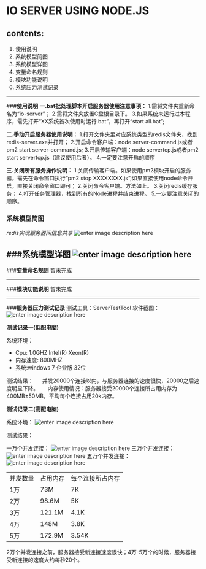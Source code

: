 IO SERVER USING NODE.JS
===================

**contents:**
-------------
 1. 使用说明
 2. 系统模型简图
 3. 系统模型详图
 4. 变量命名规则
 5. 模块功能说明
 6. 系统压力测试记录


----------
###**使用说明**
 **一.bat批处理脚本开启服务器使用注意事项：**
 1.需将文件夹重新命名为“io-server”；
 2.需将文件夹放置C盘根目录下。
 3.如果系统未运行过本程序，需先打开“XX系统首次使用时运行.bat”，再打开“start all.bat”;
 
 
 **二.手动开启服务器使用说明：**
 1.打开文件夹里对应系统类型的redis文件夹，找到redis-server.exe并打开；
 2.开启命令客户端：node server-command.js或者pm2 start server-command.js;
 3.开启传输客户端：node servertcp.js或者pm2 start servertcp.js（建议使用后者）。
 4.一定要注意开启的顺序
 
 
 **三.关闭所有服务操作说明：**
 1.关闭传输客户端。如果使用pm2模块开启的服务器，需先在命令窗口执行“pm2 stop XXXXXXXX.js”;如果直接使用node命令开启，直接关闭命令窗口即可；
 2.关闭命令客户端。方法如上。
 3.关闭redis缓存服务；
 4.打开任务管理器，找到所有的Node进程并结束进程。
 5.一定要注意关闭的顺序。

### **系统模型简图**

*redis实现服务器间信息共享*
![enter image description here](http://chuantu.biz/t2/11/1438744468x-1566638895.png)

###**系统模型详图**
![enter image description here](http://chuantu.biz/t2/11/1438743158x-1566638895.png)
----------
###**变量命名规则**
暂未完成


----------
###**模块功能说明**
暂未完成

----------
###**服务器压力测试记录**
测试工具：ServerTestTool
软件截图：![enter image description here](http://chuantu.biz/t2/11/1438745733x-1566638176.png)

**测试记录一(低配电脑)**

系统环境：
 - Cpu: 1.0GHZ Intel(R) Xeon(R) 
 - 内存速度: 800MHZ
 - 系统:windows 7 企业版 32位

测试结果：
   &nbsp;&nbsp;&nbsp;&nbsp;&nbsp;并发20000个连接以内，与服务器连接的速度很快，20000之后速度明显下降。
   &nbsp;&nbsp;&nbsp;&nbsp;&nbsp;内存使用情况：服务器接受20000个连接所占用内存为400MB±50MB，平均每个连接占用20k内存。

**测试记录二(高配电脑)**

系统环境：
![enter image description here](http://chuantu.biz/t2/11/1438746090x-1566638176.png)

测试结果：

一万个并发连接：
![enter image description here](http://chuantu.biz/t2/11/1438746212x-1566638176.png)
三万个并发连接：
![enter image description here](http://chuantu.biz/t2/11/1438746249x-1566638176.png)
五万个并发连接：
![enter image description here](http://chuantu.biz/t2/11/1438746285x-1566638176.png)
<table >
   <tr>
      <td>并发数量</td>
      <td>占用内存</td>
      <td>每个连接所占内存</td>
   </tr>
   <tr>
      <td>1万</td>
      <td>73M</td>
      <td>7K</td>
   </tr>
  <tr>
      <td>2万</td>
      <td>98.6M</td>
      <td>5K</td>
   </tr>
   <tr>
      <td>3万</td>
      <td>121.1M</td>
      <td>4.1K</td>
   </tr>
   <tr>
      <td>4万</td>
      <td>148M</td>
      <td>3.8K</td>
   </tr>
   <tr>
      <td>5万</td>
      <td>172.9M</td>
      <td>3.54K</td>
   </tr>
</table>
2万个并发连接之前，服务器接受新连接速度很快；4万-5万个的时候，服务器接受新连接的速度大约每秒20个。